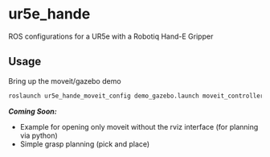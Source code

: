 # ur5e_hande
ROS configurations for a UR5e with a Robotiq Hand-E Gripper

## Usage

Bring up the moveit/gazebo demo
```bash
roslaunch ur5e_hande_moveit_config demo_gazebo.launch moveit_controller_manager:=ros_control
```

**_Coming Soon:_**
- Example for opening only moveit without the rviz interface (for planning via python)
- Simple grasp planning (pick and place)